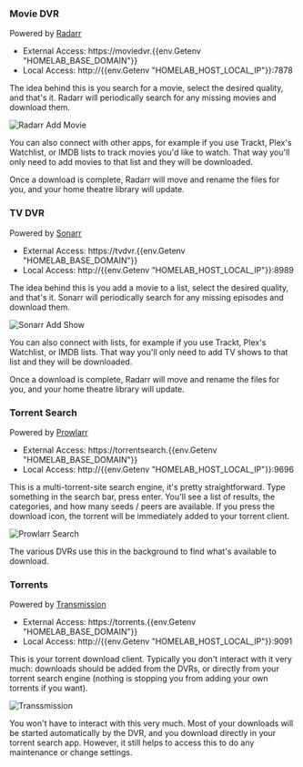 ### Movie DVR

Powered by [Radarr][radarr-docs]

- External Access: https://moviedvr.{{env.Getenv "HOMELAB_BASE_DOMAIN"}}
- Local Access: http://{{env.Getenv "HOMELAB_HOST_LOCAL_IP"}}:7878

The idea behind this is you search for a movie, select the desired quality, and that's it. Radarr will periodically search for any missing movies and download them.

![Radarr Add Movie](https://user-images.githubusercontent.com/4729/210125492-4d0c069c-78a1-413b-a5e5-5efd6ac52be8.png)

You can also connect with other apps, for example if you use Trackt, Plex's Watchlist, or IMDB lists to track movies you'd like to watch. That way you'll only need to add movies to that list and they will be downloaded.

Once a download is complete, Radarr will move and rename the files for you, and your home theatre library will update.

### TV DVR

Powered by [Sonarr][sonarr-docs]

- External Access: https://tvdvr.{{env.Getenv "HOMELAB_BASE_DOMAIN"}}
- Local Access: http://{{env.Getenv "HOMELAB_HOST_LOCAL_IP"}}:8989

The idea behind this is you add a movie to a list, select the desired quality, and that's it. Sonarr will periodically search for any missing episodes and download them.

![Sonarr Add Show](https://user-images.githubusercontent.com/4729/210187766-17b31e1c-9569-4523-9aaf-d8de104741da.png)

You can also connect with lists, for example if you use Trackt, Plex's Watchlist, or IMDB lists. That way you'll only need to add TV shows to that list and they will be downloaded.

Once a download is complete, Radarr will move and rename the files for you, and your home theatre library will update.

### Torrent Search

Powered by [Prowlarr][prowlarr-docs]

- External Access: https://torrentsearch.{{env.Getenv "HOMELAB_BASE_DOMAIN"}}
- Local Access: http://{{env.Getenv "HOMELAB_HOST_LOCAL_IP"}}:9696

This is a multi-torrent-site search engine, it's pretty straightforward. Type something in the search bar, press enter. You'll see a list of results, the categories, and how many seeds / peers are available. If you press the download icon, the torrent will be immediately added to your torrent client.

![Prowlarr Search](https://user-images.githubusercontent.com/4729/210187763-2ff992c2-6ffe-4b82-bfab-dc40dabb3ec8.png)

The various DVRs use this in the background to find what's available to download.

### Torrents

Powered by [Transmission][transmission-homepage]

- External Access: https://torrents.{{env.Getenv "HOMELAB_BASE_DOMAIN"}}
- Local Access: http://{{env.Getenv "HOMELAB_HOST_LOCAL_IP"}}:9091

This is your torrent download client. Typically you don't interact with it very much: downloads should be added from the DVRs, or directly from your torrent search engine (nothing is stopping you from adding your own torrents if you want).

![Transsmission](https://user-images.githubusercontent.com/4729/210187767-086b7e2a-c89a-4b87-b73a-7f13c3a8e478.png)

You won't have to interact with this very much. Most of your downloads will be started automatically by the DVR, and you download directly in your torrent search app. However, it still helps to access this to do any maintenance or change settings.

[radarr-docs]: https://wiki.servarr.com/radarr
[sonarr-docs]: https://wiki.servarr.com/en/sonarr
[prowlarr-docs]: https://wiki.servarr.com/en/prowlarr
[transmission-homepage]: https://transmissionbt.com/